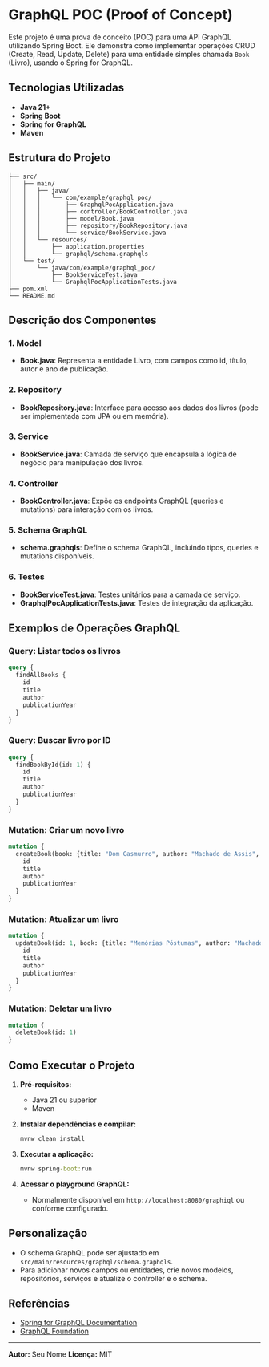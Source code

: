 # GraphQL POC (Proof of Concept)

Este projeto é uma prova de conceito (POC) para uma API GraphQL utilizando Spring Boot. Ele demonstra como implementar operações CRUD (Create, Read, Update, Delete) para uma entidade simples chamada `Book` (Livro), usando o Spring for GraphQL.

## Tecnologias Utilizadas
- **Java 21+**
- **Spring Boot**
- **Spring for GraphQL**
- **Maven**

## Estrutura do Projeto
```
├── src/
│   ├── main/
│   │   ├── java/
│   │   │   └── com/example/graphql_poc/
│   │   │       ├── GraphqlPocApplication.java
│   │   │       ├── controller/BookController.java
│   │   │       ├── model/Book.java
│   │   │       ├── repository/BookRepository.java
│   │   │       └── service/BookService.java
│   │   └── resources/
│   │       ├── application.properties
│   │       └── graphql/schema.graphqls
│   └── test/
│       └── java/com/example/graphql_poc/
│           ├── BookServiceTest.java
│           └── GraphqlPocApplicationTests.java
├── pom.xml
└── README.md
```

## Descrição dos Componentes

### 1. Model
- **Book.java**: Representa a entidade Livro, com campos como id, título, autor e ano de publicação.

### 2. Repository
- **BookRepository.java**: Interface para acesso aos dados dos livros (pode ser implementada com JPA ou em memória).

### 3. Service
- **BookService.java**: Camada de serviço que encapsula a lógica de negócio para manipulação dos livros.

### 4. Controller
- **BookController.java**: Expõe os endpoints GraphQL (queries e mutations) para interação com os livros.

### 5. Schema GraphQL
- **schema.graphqls**: Define o schema GraphQL, incluindo tipos, queries e mutations disponíveis.

### 6. Testes
- **BookServiceTest.java**: Testes unitários para a camada de serviço.
- **GraphqlPocApplicationTests.java**: Testes de integração da aplicação.

## Exemplos de Operações GraphQL

### Query: Listar todos os livros
```graphql
query {
  findAllBooks {
    id
    title
    author
    publicationYear
  }
}
```

### Query: Buscar livro por ID
```graphql
query {
  findBookById(id: 1) {
    id
    title
    author
    publicationYear
  }
}
```

### Mutation: Criar um novo livro
```graphql
mutation {
  createBook(book: {title: "Dom Casmurro", author: "Machado de Assis", publicationYear: 1899}) {
    id
    title
    author
    publicationYear
  }
}
```

### Mutation: Atualizar um livro
```graphql
mutation {
  updateBook(id: 1, book: {title: "Memórias Póstumas", author: "Machado de Assis", publicationYear: 1881}) {
    id
    title
    author
    publicationYear
  }
}
```

### Mutation: Deletar um livro
```graphql
mutation {
  deleteBook(id: 1)
}
```

## Como Executar o Projeto

1. **Pré-requisitos:**
   - Java 21 ou superior
   - Maven

2. **Instalar dependências e compilar:**
   ```cmd
   mvnw clean install
   ```

3. **Executar a aplicação:**
   ```cmd
   mvnw spring-boot:run
   ```

4. **Acessar o playground GraphQL:**
   - Normalmente disponível em `http://localhost:8080/graphiql` ou conforme configurado.

## Personalização
- O schema GraphQL pode ser ajustado em `src/main/resources/graphql/schema.graphqls`.
- Para adicionar novos campos ou entidades, crie novos modelos, repositórios, serviços e atualize o controller e o schema.

## Referências
- [Spring for GraphQL Documentation](https://docs.spring.io/spring-graphql/docs/current/reference/html/)
- [GraphQL Foundation](https://graphql.org/)

---

**Autor:** Seu Nome
**Licença:** MIT
